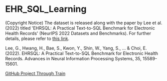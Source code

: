 # EHR_SQL_Learning

(Copyright Notice) The dataset is released along with the paper by Lee et al. (2022) titled 'EHRSQL: A Practical Text-to-SQL Benchmark for Electronic Health Records' (NeurIPS 2022 Datasets and Benchmarks). For further details, please refer to [this link](https://arxiv.org/abs/2301.07695).

Lee, G., Hwang, H., Bae, S., Kwon, Y., Shin, W., Yang, S., ... & Choi, E. (2022). EHRSQL: A Practical Text-to-SQL Benchmark for Electronic Health Records. Advances in Neural Information Processing Systems, 35, 15589-15601.

[GitHub Project Through Train](https://github.com/ZsyRock/EHR_SQL)
